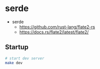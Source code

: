 # serde

- serde
  - https://github.com/rust-lang/flate2-rs
  - https://docs.rs/flate2/latest/flate2/

## Startup

```bash
# start dev server
make dev
```
